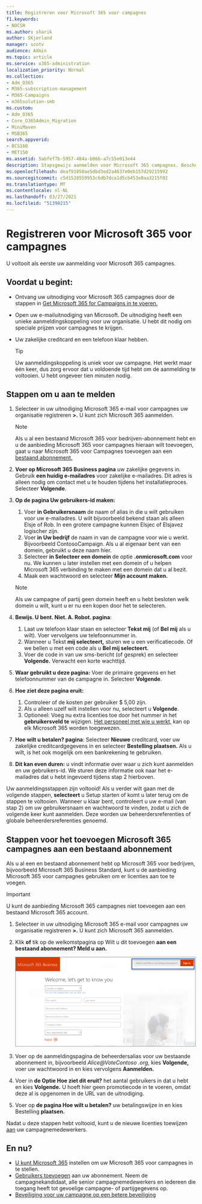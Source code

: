 ```yaml
---
title: Registreren voor Microsoft 365 voor campagnes
f1.keywords:
- NOCSH
ms.author: sharik
author: SKjerland
manager: scotv
audience: Admin
ms.topic: article
ms.service: o365-administration
localization_priority: Normal
ms.collection:
- Adm_O365
- M365-subscription-management
- M365-Campaigns
- m365solution-smb
ms.custom:
- Adm_O365
- Core_O365Admin_Migration
- MiniMaven
- MSB365
search.appverid:
- BCS160
- MET150
ms.assetid: 5abfef7b-5957-484a-b06b-a7c55e013e44
description: Stapsgewijs aanmelden voor Microsoft 365 campagnes. Bescherm uw campagne tegen cyberbeveiligingsdreigingen voor e-mail, gegevens en communicatie.
ms.openlocfilehash: deaf91850ae5dbd3ed2a4637e0eb157d29215992
ms.sourcegitcommit: c5d1528559953c6db7dca1d5cb453e0aa3215f02
ms.translationtype: MT
ms.contentlocale: nl-NL
ms.lasthandoff: 03/27/2021
ms.locfileid: "51398215"
---
```

# <a name="sign-up-for-microsoft-365-for-campaigns"></a>Registreren voor Microsoft 365 voor campagnes 

U voltooit als eerste uw aanmelding voor Microsoft 365 campagnes.

## <a name="before-you-start"></a>Voordat u begint:

- Ontvang uw uitnodiging voor Microsoft 365 campagnes door de stappen in [Get Microsoft 365 for Campaigns in te voeren.](get-microsoft-365-campaigns.md#get-microsoft-365-for-campaigns)
- Open uw e-mailuitnodiging van Microsoft. De uitnodiging heeft een unieke aanmeldingskoppeling voor uw organisatie. U hebt dit nodig om speciale prijzen voor campagnes te krijgen.
- Uw zakelijke creditcard en een telefoon klaar hebben.

    > [!TIP]
    > Uw aanmeldingskoppeling is uniek voor uw campagne. Het werkt maar één keer, dus zorg ervoor dat u voldoende tijd hebt om de aanmelding te voltooien. U hebt ongeveer tien minuten nodig.

## <a name="steps-to-sign-up"></a>Stappen om u aan te melden

1. Selecteer in uw uitnodiging Microsoft 365 e-mail voor campagnes uw organisatie registreren **>.** U kunt zich Microsoft 365 aanmelden.
    > [!NOTE]
    > Als u al een bestaand Microsoft 365 voor bedrijven-abonnement hebt en u de aanbieding Microsoft 365 voor campagnes hieraan wilt toevoegen, gaat u naar Microsoft 365 voor Campagnes toevoegen aan een [bestaand abonnement.](#steps-to-add-microsoft-365-for-campaigns-to-an-existing-subscription)
1. **Voer op Microsoft 365 Business pagina** uw zakelijke gegevens in. Gebruik **een huidig e-mailadres** voor zakelijke e-mailadres. Dit adres is alleen nodig om contact met u te houden tijdens het installatieproces. Selecteer **Volgende**.
1. **Op de pagina Uw gebruikers-id maken:**
    1. Voer **in Gebruikersnaam** de naam of alias in die u wilt gebruiken voor uw e-mailadres. U wilt bijvoorbeeld bekend staan als alleen Elsje of Rob. In een grotere campagne kunnen Elsjec of Elsjavez logischer zijn.
    2. Voer **in Uw bedrijf** de naam in van de campagne voor wie u werkt. Bijvoorbeeld ContosoCampaign. Als u al eigenaar bent van een domein, gebruikt u deze naam hier. 
    3. Selecteer **in Selecteer een domein** de optie **.onmicrosoft.com** voor nu. We kunnen u later instellen met een domein of u helpen Microsoft 365 verbinding te maken met een domein dat u al bezit.
    4. Maak een wachtwoord en selecteer **Mijn account maken.**
    > [!NOTE]
    > Als uw campagne of partij geen domein heeft en u hebt besloten welk domein u wilt, kunt u er nu een kopen door het te selecteren.

4. **Bewijs. U bent. Niet. A. Robot. pagina**:
    1. Laat uw telefoon klaar staan en selecteer **Tekst mij** (of **Bel mij** als u wilt). Voer vervolgens uw telefoonnummer in. 
    2. Wanneer u Tekst **mij selecteert,** sturen we u een verificatiecode. Of we bellen u met een code als u **Bel mij selecteert.**
    3. Voer de code in van uw sms-bericht (of gesprek) en selecteer **Volgende.** Verwacht een korte wachttijd. 
5. **Waar gebruikt u deze pagina:** Voer de primaire gegevens en het telefoonnummer van de campagne in. Selecteer **Volgende**.
6. **Hoe ziet deze pagina eruit:**
    1. Controleer of de kosten per gebruiker $ 5,00 zijn. 
    2. Als u alleen uzelf wilt instellen voor nu, selecteert u **Volgende**. 
    3. Optioneel: Voeg nu extra licenties toe door het nummer in het **gebruikersveld te** wijzigen. [Het personeel met wie u werkt,](../admin/add-users/add-users.md?toc=%2fmicrosoft-365%2fcampaigns%2ftoc.json) kan op elk Microsoft 365 worden toegewezen.
7. **Hoe wilt u betalen? pagina**: Selecteer **Nieuwe** creditcard, voer uw zakelijke creditcardgegevens in en selecteer **Bestelling plaatsen.** Als u wilt, is het ook mogelijk om een bankrekening te gebruiken.
8. **Dit kan even duren:** u vindt informatie over waar u zich kunt aanmelden en uw gebruikers-id. We sturen deze informatie ook naar het e-mailadres dat u hebt ingevoerd tijdens stap 2 hierboven.

Uw aanmeldingsstappen zijn voltooid! Als u verder wilt gaan met de volgende stappen, **selecteert** u Setup starten of komt u later terug om de stappen te voltooien. Wanneer u klaar bent, controleert u uw e-mail (van stap 2) om uw gebruikersnaam en wachtwoord te vinden, zodat u zich de volgende keer kunt aanmelden. Deze worden uw beheerdersreferenties of globale beheerdersreferenties genoemd.

## <a name="steps-to-add-microsoft-365-for-campaigns-to-an-existing-subscription"></a>Stappen voor het toevoegen Microsoft 365 campagnes aan een bestaand abonnement

Als u al een en bestaand abonnement hebt op Microsoft 365 voor bedrijven, bijvoorbeeld Microsoft 365 Business Standard, kunt u de aanbieding Microsoft 365 voor campagnes gebruiken om er licenties aan toe te voegen.
> [!IMPORTANT]
> U kunt de aanbieding Microsoft 365 campagnes niet toevoegen aan een bestaand Microsoft 365 account.

1. Selecteer in uw uitnodiging Microsoft 365 e-mail voor campagnes uw organisatie registreren **>.** U kunt zich Microsoft 365 aanmelden.
2. Klik **of** tik op de welkomstpagina op Wilt u dit toevoegen **aan een bestaand abonnement? Meld u aan.**
    
    ![Kies Aanmelden in de rechterbovenhoek.](../media/addtoexisting.png)
3. Voer op de aanmeldingspagina de beheerdersalias voor uw bestaande abonnement in, bijvoorbeeld *Alice@VoteContoso <span></span> .org,* kies **Volgende,** voer uw wachtwoord in en kies vervolgens **Aanmelden.**
4. Voer in **de Optie Hoe ziet dit eruit?** het aantal gebruikers in dat u hebt en kies **Volgende.** U hoeft hier geen promotiecode in te voeren, omdat deze al is opgenomen in de URL van de uitnodiging.
5. Voer op **de pagina Hoe wilt u betalen?** uw betalingswijze in en kies Bestelling **plaatsen.**

Nadat u deze stappen hebt voltooid, kunt u de nieuwe licenties toewijzen [aan](../admin/manage/assign-licenses-to-users.md) uw campagnemedewerkers.

## <a name="whats-next"></a>En nu?

- [U kunt Microsoft 365](../business/set-up.md?toc=/microsoft-365/campaigns/toc.json) instellen om uw Microsoft 365 voor campagnes in te stellen.
- [Gebruikers toevoegen](../admin/add-users/add-users.md?toc=%2fmicrosoft-365%2fcampaigns%2ftoc.json) aan uw abonnement. Neem de campagnekandidaat, alle senior campagnemedewerkers en iedereen die toegang heeft tot gevoelige campagne- of partijgegevens op.
- [Beveiliging voor uw campagne op een betere beveiliging](m365-campaigns-security-overview.md)
